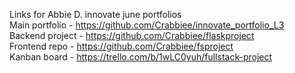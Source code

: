 Links for Abbie D. innovate june portfolios  
Main portfolio - https://github.com/Crabbiee/innovate_portfolio_L3  
Backend project - https://github.com/Crabbiee/flaskproject  
Frontend repo - https://github.com/Crabbiee/fsproject  
Kanban board - https://trello.com/b/1wLC0yuh/fullstack-project  